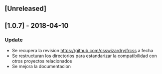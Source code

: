 
## [Unreleased]

## [1.0.7] - 2018-04-10
### Update
- Se recupera la revision https://github.com/csswizardry/frcss a fecha
- Se restructuran los directorios para estandarizar la compatibilidad con otros proyectos relacionados
- Se mejora la documentacion
